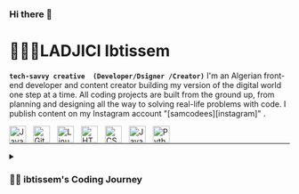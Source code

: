 ### Hi there 👋
# 🙋🏻‍♀️LADJICI Ibtissem 
**`tech-savvy creative  (Developer/Dsigner /Creator)`**
I'm an Algerian front-end developer and content creator building my version of the digital world one step at a time. All coding projects are built from the ground up, from planning and designing all the way to solving real-life problems with code. I publish  content on my Instagram  account "[samcodees][instagram]" .

<img align="left" alt="Java" width="30px" style="padding-right:10px;" src="https://cdn.jsdelivr.net/gh/devicons/devicon/icons/java/java-original.svg"/>
<img align="left" alt="Git" width="30px" style="padding-right:10px;" src="https://cdn.jsdelivr.net/gh/devicons/devicon/icons/git/git-original.svg" />
<img align="left" alt="Linux" width="30px" style="padding-right:10px;" src="https://cdn.jsdelivr.net/gh/devicons/devicon/icons/linux/linux-original.svg" />
<img align="left" alt="HTML" width="30px" style="padding-right:10px;" src="https://cdn.jsdelivr.net/gh/devicons/devicon/icons/html5/html5-plain.svg" />
<img align="left" alt="CSS" width="30px" style="padding-right:10px;" src="https://cdn.jsdelivr.net/gh/devicons/devicon/icons/css3/css3-plain.svg" />
<img align="left" alt="JavaScript" width="30px" style="padding-right:10px;" src="https://cdn.jsdelivr.net/gh/devicons/devicon/icons/javascript/javascript-plain.svg" />
<img align="left" alt="Python" width="30px" style="padding-right:10px;" src="https://cdn.jsdelivr.net/gh/devicons/devicon/icons/python/python-plain.svg" />
<br/>
<hr>
<details>
 <summary><h3>👨‍💻 ibtissem's Coding Journey</h3></summary>
   I started my coding journey as a naive computer science student with a passion to learn everything I could about this programming world - code, unix, linux, theory. And all the while, teaching myself full-stack  development with a dream to build my own website . However, I had another desire I had been pursuing throughout this time -  content creation. i start exploring the tech world side by side during my studies where i could learn diffrnt technologies (linux, c, java ... ), and in the sam time i was trying to improve the skills of probleme solving having my dream as goal to achieve ,while discovering this journey i found that design is also one of my things i started learning ui/ix and designing my first ever product ✨TrusPy✨
<!--
**ibtissemLDJ/ibtissemLDJ** is a ✨ _special_ ✨ repository because its `README.md` (this file) appears on your GitHub profile.

Here are some ideas to get you started:

- 🔭 I’m currently working on ...
- 🌱 I’m currently learning ...
- 👯 I’m looking to collaborate on ...
- 🤔 I’m looking for help with ...
- 💬 Ask me about ...
- 📫 How to reach me: ...
- 😄 Pronouns: ...
- ⚡ Fun fact: ...
-->
